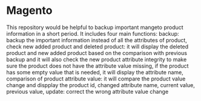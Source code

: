 # Magento
This repository would be helpful to backup important mangeto product information in a short period. 
It includes four main functions:
backup: backup the important information instead of all the attributes of product, 
check new added product and deleted product: it will display the deleted product and new added product based on the comparison with previous backup and it will also check the new product attribute integrity to make sure the product does not have the attribute value missing, if the product has some empty value that is needed, it will display the attribute name, 
comparison of product attribute value: it will compare the product value change and dispplay the product id, changed attribute name, current value, previous value, 
update: correct the wrong attribute value change
